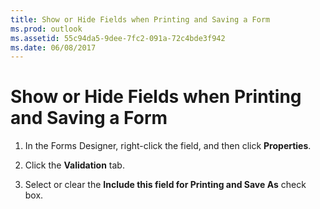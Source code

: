 ```yaml
---
title: Show or Hide Fields when Printing and Saving a Form
ms.prod: outlook
ms.assetid: 55c94da5-9dee-7fc2-091a-72c4bde3f942
ms.date: 06/08/2017
---
```



# Show or Hide Fields when Printing and Saving a Form

1. In the Forms Designer, right-click the field, and then click **Properties**.
    
2. Click the **Validation** tab.
    
3. Select or clear the **Include this field for Printing and Save As** check box.
    

